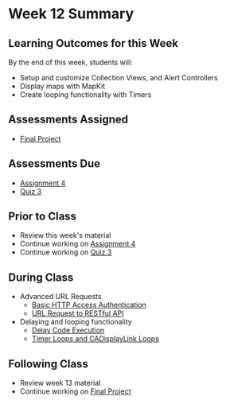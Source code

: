 # Week 12 Summary

## Learning Outcomes for this Week

By the end of this week, students will:

- Setup and customize Collection Views, and Alert Controllers
- Display maps with MapKit
- Create looping functionality with Timers

## Assessments Assigned

- [Final Project](/assessments/projects/final.md)

## Assessments Due

- [Assignment 4](/assessments/assignments/assignment-4.md)
- [Quiz 3](/assessments/participation/quiz-3.md)

## Prior to Class

- Review this week's material
- Continue working on [Assignment 4](/assessments/assignments/assignment-4.md)
- Continue working on [Quiz 3](/assessments/participation/quiz-3.md)

## During Class

- Advanced URL Requests
    - [Basic HTTP Access Authentication](./http-authentication.md)
    - [URL Request to RESTful API](./restful-request.md)
- Delaying and looping functionality
    - [Delay Code Execution](./delay-code.md)
    - [Timer Loops and CADisplayLink Loops](./timer-loops.md)

## Following Class

- Review week 13 material
- Continue working on [Final Project](/assessments/projects/final.md)
